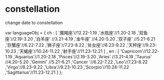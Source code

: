 # constellation
change date to constellation

var languageObj = {
    ch : [
        '魔羯座'//12.22-1.19
        ,'水瓶座'//1.20-2.18
        ,'双鱼座'//2.19-3.20
        ,'白羊座' //3.21-4.19
        ,'金牛座' //4.20-5.20
        ,'双子座' //5.21-6.21
        ,'巨蟹座'//6.22-7.22
        ,'狮子座'//7.23-8.22
        ,'处女座'//8.23-9.22
        ,'天秤座'//9.23-10.23
        ,'天蝎座'//10.24-11.22
        ,'射手座'//11.23-12.21
    ]
    , en : [
            'Capricorn'//12.22-1.19
            ,'Aquarius'//1.20-2.18
            ,'Pisces'//2.19-3.20
            ,'Aries' //3.21-4.19
            ,'Taurus' //4.20-5.20
            ,'Gemini' //5.21-6.21
            ,'Cancer '//6.22-7.22
            ,'Leo'//7.23-8.22
            ,'Virgo'//8.23-9.22
            ,'Libra'//9.23-10.23
            ,'Scorpio'//10.24-11.22
            ,'Sagittarius'//11.23-12.21
        ]
};
